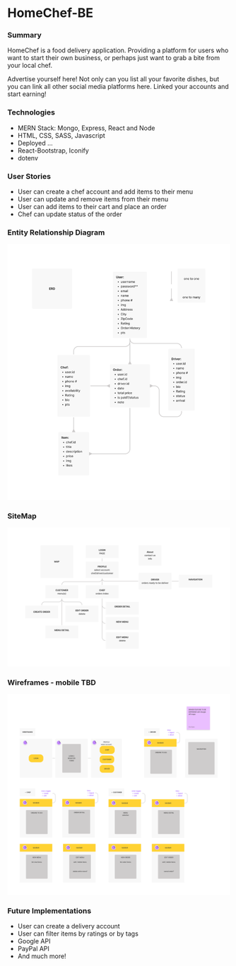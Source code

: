# HomeChef-BE
### Summary

HomeChef is a food delivery application. Providing a platform for users who want to start their own business, or perhaps just want to grab a bite from your local chef. 

Advertise yourself here! Not only can you list all your favorite dishes, but you can link all other social media platforms here. Linked your accounts and start earning!

### Technologies 

- MERN Stack: Mongo, Express, React and Node
- HTML, CSS, SASS, Javascript
- Deployed ...
- React-Bootstrap, Iconify
- dotenv

### User Stories
- User can create a chef account and add items to their menu
- User can update and remove items from their menu
- User can add items to their cart and place an order
- Chef can update status of the order

### Entity Relationship Diagram
![Image of ERD](./assets/ERD.png)

### SiteMap 
![Image of MAP](./assets/MAP.png)

### Wireframes - mobile TBD
![Image of mobileFrame](./assets/mobile.png)

### Future Implementations
- User can create a delivery account
- User can filter items by ratings or by tags
- Google API
- PayPal API 
- And much more! 
